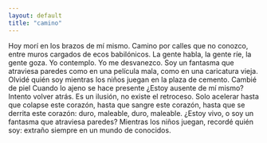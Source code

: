 ```yaml
---
layout: default
title: "camino"
---
```


Hoy morí
en los brazos de mí mismo.
Camino por calles que no conozco,
entre muros cargados de ecos babilónicos.
La gente habla,
la gente ríe,
la gente goza.
Yo contemplo.
Yo me desvanezco.
Soy un fantasma
que atraviesa paredes
como en una película mala,
como en una caricatura vieja.
Olvidé quién soy
mientras los niños juegan
en la plaza de cemento.
Cambié de piel
Cuando lo ajeno se hace presente
¿Estoy ausente de mí mismo?
Intento volver atrás.
Es un ilusión,
no existe el retroceso.
Solo acelerar
hasta que colapse este corazón,
hasta que sangre este corazón,
hasta que se derrita este corazón:
duro, maleable, duro, maleable.
¿Estoy vivo,
o soy un fantasma que atraviesa paredes?
Mientras los niños juegan,
recordé quién soy:
extraño siempre
en un mundo de conocidos.
